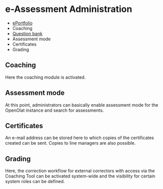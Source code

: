 # e-Assessment Administration

  * [ePortfolio](eAssessment%EF%B9%95+ePortfolio.html)
  * Coaching
  * [Question bank](eAssessment%EF%B9%95+Question+bank.html)
  * Assessment mode
  * Certificates
  * Grading

## Coaching

Here the coaching module is activated.

## Assessment mode

At this point, administrators can basically enable assessment mode for the
OpenOlat instance and search for assessments.

## Certificates

An e-mail address can be stored here to which copies of the certificates
created can be sent. Copies to line managers are also possible.

## Grading

Here, the correction workflow for external correctors with access via the
Coaching Tool can be activated system-wide and the visibility for certain
system roles can be defined.

  

